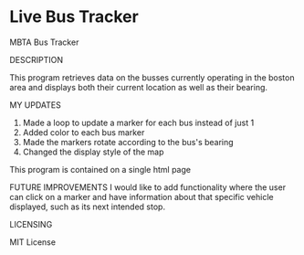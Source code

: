 # Live Bus Tracker
 MBTA Bus Tracker

DESCRIPTION

This program retrieves data on the busses currently operating in the boston area and displays both their current location as well as their bearing.

MY UPDATES
1) Made a loop to update a marker for each bus instead of just 1
2) Added color to each bus marker
3) Made the markers rotate according to the bus's bearing
4) Changed the display style of the map

This program is contained on a single html page

FUTURE IMPROVEMENTS
I would like to add functionality where the user can click on a marker and have information about that specific vehicle displayed, such as its next intended stop.

LICENSING

MIT License